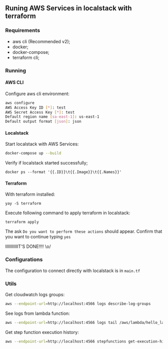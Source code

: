 ## Runing AWS Services in localstack with terraform

### Requirements

- aws cli (Recommended v2);
- docker;
- docker-compose;
- terraform cli;

### Running

#### AWS CLI

Configure aws cli environment:

```bash
aws configure
AWS Access Key ID [*]: test
AWS Secret Access Key [*]: test
Default region name [sa-east-1]: us-east-1
Default output format [json]: json
```

#### Localstack

Start localstack with AWS Services:

```bash
docker-compose up --build
```

Verify if localstack started successfully;

```
docker ps --format '{{.ID}}\t{{.Image}}\t{{.Names}}'
```

#### Terraform

With terraform installed:

```
yay -S terraform
```

Execute following command to apply terraform in localstack:

```
terraform apply
```

The ask `Do you want to perform these actions` should appear. Confirm that you want to continue typing `yes`

IIIIIIIIIIIT'S DONE!!!! \o/

### Configurations

The configuration to connect directly with localstack is in `main.tf`

### Utils

Get cloudwatch logs groups:

```bash
aws --endpoint-url=http://localhost:4566 logs describe-log-groups
```

See logs from lambda function:

```bash
aws --endpoint-url=http://localhost:4566 logs tail /aws/lambda/hello_lambda_func --follow
```

Get step function execution history:

```bash
aws --endpoint-url=http://localhost:4566 stepfunctions get-execution-history --execution-arn {executionArn}
```
